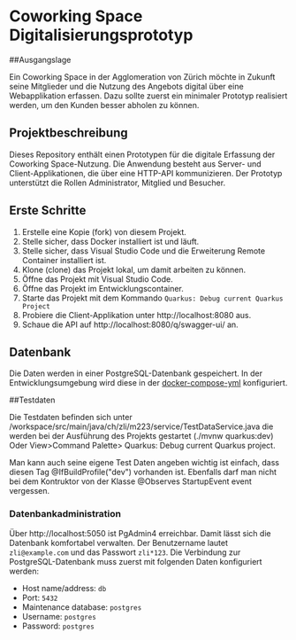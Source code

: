 # Coworking Space Digitalisierungsprototyp

##Ausgangslage

Ein Coworking Space in der Agglomeration von Zürich möchte in Zukunft seine Mitglieder und die Nutzung des Angebots digital über eine Webapplikation erfassen. Dazu sollte zuerst ein minimaler Prototyp realisiert werden, um den Kunden besser abholen zu können.

## Projektbeschreibung

Dieses Repository enthält einen Prototypen für die digitale Erfassung der Coworking Space-Nutzung. Die Anwendung besteht aus Server- und Client-Applikationen, die über eine HTTP-API kommunizieren. Der Prototyp unterstützt die Rollen Administrator, Mitglied und Besucher.

## Erste Schritte

1. Erstelle eine Kopie (fork) von diesem Projekt.
1. Stelle sicher, dass Docker installiert ist und läuft.
1. Stelle sicher, dass Visual Studio Code und die Erweiterung Remote Container installiert ist.
1. Klone (clone) das Projekt lokal, um damit arbeiten zu können.
1. Öffne das Projekt mit Visual Studio Code.
1. Öffne das Projekt im Entwicklungscontainer.
1. Starte das Projekt mit dem Kommando `Quarkus: Debug current Quarkus Project`
1. Probiere die Client-Applikation unter http://localhost:8080 aus.
1. Schaue die API auf http://localhost:8080/q/swagger-ui/ an.

## Datenbank

Die Daten werden in einer PostgreSQL-Datenbank gespeichert. In der Entwicklungsumgebung wird diese in der [docker-compose-yml](./.devcontainer/docker-compose.yml) konfiguriert.

##Testdaten

Die Testdaten befinden sich unter /workspace/src/main/java/ch/zli/m223/service/TestDataService.java die werden bei der Ausführung des Projekts gestartet (./mvnw quarkus:dev) Oder 
View>Command Palette> Quarkus: Debug current Quarkus project.

Man kann auch seine eigene Test Daten angeben wichtig ist einfach, dass diesen Tag @IfBuildProfile("dev") vorhanden ist. Ebenfalls darf man nicht bei dem Kontruktor von der Klasse
@Observes StartupEvent event vergessen. 



### Datenbankadministration

Über http://localhost:5050 ist PgAdmin4 erreichbar. Damit lässt sich die Datenbank komfortabel verwalten. Der Benutzername lautet `zli@example.com` und das Passwort `zli*123`. Die Verbindung zur PostgreSQL-Datenbank muss zuerst mit folgenden Daten konfiguriert werden:
 - Host name/address: `db`
 - Port: `5432`
 - Maintenance database: `postgres`
 - Username: `postgres`
 - Password: `postgres`


